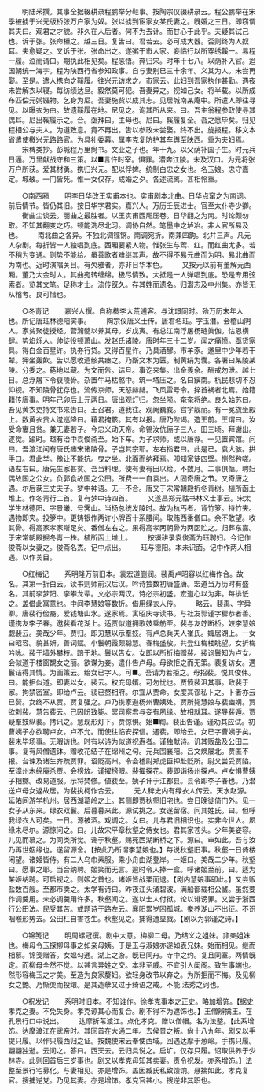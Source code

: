 <!-- { "loadSidebar": true } -->
　　明陆釆撰。其事全据辍耕录程鹏举分鞋事。按陶宗仪辍耕录云。程公鹏举在宋季被掳于兴元版桥张万户家为奴。张以掳到宦家女某氏妻之。旣婚之三日。即窃谓其夫曰。观君之才貌。非久在人后者。何不为去计。而甘心于此乎。夫疑其试己也。诉于张。张命棰之。越三日。复吿曰。君若去。必可成大器。否则终为人奴耳。夫愈疑之。又诉于张。张命出之。遂粥于市人家。妾临行以所穿绣鞵一。易程一履。泣而请曰。期执此相见矣。程感悟。奔归宋。时年十七八。以荫补入官。迨国朝统一海宇。程为陕西行省参知政事。自与妻别已三十余年。义其为人。未尝再娶。至是。遣人携向之鞵履。往兴元访求之。市家云。此妇到吾家执作甚勤。遇夜未尝解衣以寝。每纺绩达旦。毅然莫可犯。吾妻异之。视如己女。将半载。以所成布匹偿元粥镪物。乞身为尼。吾妻施赀以成其志。见居城南某庵中。所遣人即往寻见。以曝衣为由。故遗鞵履在地。尼见之。询其所从来。曰。吾主翁程参政使寻其偶耳。尼出鞵履示之。合。亟拜曰。主母也。尼曰。鞵履复全。吾之愿毕矣。归见程相公与夫人。为道致意。竟不再出。吿以参政未尝娶。终不出。旋报程。移文本省遣使檄兴元路路官。为具礼委幕。属李克复防护其车舆至陕西。重为夫妇焉。 
　　宋稗类抄。彭城程万里尙书。文业之子也。年十九。以父荫补国子生。时元兵日逼。万里献战守和三策。以■言忤时宰。惧罪。潜奔江陵。未及汉口。为元将张万户所获。爱其材勇。携归兴元。配以俘婢。统制白忠之女也。名玉娘。忠守嘉定。城破。一门皆死。惟一女仅存。成婚之夕。各述流离。甚相怜重。 

　　○南西厢 
　　明李日华改王实甫本也。实甫剧本北曲。日华点窜之为南词。前后情节。皆仍其旧。按日华字君实。嘉兴人。万历壬辰进士。官至太仆寺少卿。 
　　衡曲尘谈云。丽曲之最胜者。以王实甫西厢压卷。日华翻之为南。时论颇勿取。不知其翻变之巧。顿能洗尽北习。调协自然。笔墨中之垆冶。非人官所易及也。 
　　南北曲之各异。不独北调铿锵。南调宛折。南兼四韵。北幷三声。凡元人杂剧。每折皆一人独唱到底。西厢要紧人物。惟张生与莺、红。而红曲尤多。若不稍为变通。则势不能给。虽善歌者难继其声。故不得不易元曲而为明。易北曲而为南也。近时演唱关目。有欠雅者。亦非日华本色。 
　　又按元以前有董解元西厢。董乃大金时人。其曲宛转缠绵。极尽情致。大抵是一人弹唱到底。恐是专用弦索者。览其文笔。足称才士。流传旣久。存其姓而遗名。归潜志及中州集。亦皆无从稽考。良可惜也。 

　　○冬靑记 
　　嘉兴人撰。自称檇李大荒逋客。与沈璟同时。殆万历末年人也。所记唐珏林德阳实事。 
　　陶宗仪唐义士传。唐君名珏。字玉潜。会稽山阴人。家贫聚徒授经。营滫髓以养其母。岁戊寅。有总江南浮屠杨琏眞伽。怙恩横肆。势焰烁人。帅徒役顿萧山。发赵氏诸陵。唐时年三十二岁。闻之痛愤。亟货家具。得白金百星许。执券行贷。又得百星许。乃具酒醪。市羊豕。邀里中少年若干辇。狎坐轰飮。吿以愿收遗骸共瘗之。乃斲文木为匮。制黄绢为囊。各署曰某陵某陵。分委之。蕝地以藏。为文而吿。诘旦。事讫来集。出金羡余。酬戒勿泄。越七日。总浮屠下令裒陵骨。杂置牛马枯骼中。筑一塔压之。名曰鎭南。杭民悲切不忍仰视。不知陵骨犹存也。流传京师。天怒赫赫。飞风雷号令。捽首祸者北焉。始籍籍传唐事。明年己卯后上元两日。唐出观灯归。忽坐陨。奄奄将绝。良久始苏曰。吾见黄衣吏持文书来吿曰。王召君。道我往。观阙巍峩。宫宇靓丽。有一冕旒坐殿上。数黄衣贵人逡巡降曰。藉君掩骸。其有以报。唐乃陛谒。造王前。王谓曰。汝受命寠且贫。兼无妻若子。今忠义动天帝。命锡汝伉俪子三人。田三顷。拜谢出。遂觉。踰时。越有治中袁俊斋至。始下车。为子求师。或以唐荐。一见置宾馆。问曰。吾渡江闻有唐氏瘗宋诸陵骨。子岂其宗耶。左右指君曰。此是已。袁大骇。拱手曰。君此举。豫让不能抗。曳之坐。北面而纳拜焉。叩知家徒四壁。恻然矜嗟。语左右曰。唐先生家甚贫。吾当料理。使有妻有田以给。不数月。二事俱惬。聘妇偶故国之公女。负郭食故国之公田。所费一一自袁出。人固奇唐之节。又奇唐之遇。尔后获三丈夫子。梦中神语。无一不合。唐又于宋常朝殿折冬靑树。植所函土堆上。作冬靑行二首。复有梦中诗四首。 
　　又遂昌郑元祜书林义士事云。宋太学生林德阳、字景曦、号霁山。当杨总统发陵时。故为杭丐者。背竹箩。持竹夹。遇物即夹。投箩中。更铸银作两许小牌百十系腰间。取贿西番僧曰。余不敢望。收其骨。得高家孝家斯足矣。番僧左右之。果得高孝两朝骨为两函贮之。归葬东嘉。于宋常朝殿掘冬靑一株。植所函土堆上。 
　　按辍耕录袁俊斋为珏聘妇。今记作俊斋以女妻之。俊斋名杰。记中点出。 
　　珏与德阳。本未识面。记中作两人相遇。以作关目。 

　　○红梅记 
　　系明隆万前旧本。袁宏道删润。裴禹卢昭容以红梅作合。故名。其第一折白云。读书则师前汉后汉。吟诗独数初唐盛唐。宏道当万历时有盛名。其前李梦阳、李攀龙辈。文必宗两汉。诗必宗初盛。宏道心以为非。每排诋之。盖借此寓意也。中间李慧娘等数折。借用绿衣人传。 
　　略云。裴禹、字舜卿。唐裴行俭裔。爱钱塘山水。遂家焉。寓昭庆寺读书。与社友郭谨字穉恭者善。谨携友李子春。邀裴看花湖上。适贾似道拥歌妓乘舫至。裴与友竚断桥。妓李慧娘觑裴云。美哉少年。贾归。即刃慧以示羣妓。有卢总兵夫人崔氏。孀居湖上。一女曰昭容。貌甚妍。善词赋。小鬟朝霞颇聪慧。春梅盛放。共登红梅楼眺望。女折梅吟咏。裴于墙外攀枝。踣于地。鬟以吿女。女即以所折梅赠裴。裴询鬟知为卢女。会似道于楼窗覩女之丽。欲谋为妾。遣仆吿卢母。母欲拒之而无策。裴复访女。遇鬟诘得其情。为画策云。绐女已字人。可■。吾请为若拒之。母招裴。悦其俊伟。曰。能拒似道。即妻以女。裴云。权充母婿。可勿忧也。贾愤裴沮其事。致裴于家。拘禁密室。即绐卢云。裴已赘相府。尔宜从贾命。女度其谬私卜之。卜者亦云已赘。女终不从贾。贾复强之。卢乃携家避杨州曹姨处。贾所毙慧娘与裴幽媾。贾欲刺裴。慧吿裴云。己因盼致毙。冥司察君与妾有夙缘。故相就耳。遂导裴遁。贾疑羣妓纵裴。拷讯之。慧现形灯下。贾惊惧。始■鞫。裴出吿谨。谨劝其应试。初曹姨子亦欲聘卢女。卢不允。而使往临安探信。遇裴。即绐云。女已字曹姨子矣。裴未毕场事。无暇访也。时有以诗为似道祝寿者。谨独献诗。讥其贩盐及公田二事。复有风僧遗钵。赠收花结子在绵州之句。元兵围襄阳。吕文焕屡北。贾匿不报。台谏及诸生齐疏贾罪。诏贬高州。令会稽尉郑虎臣押赴贬所。尉父尝受贾陷。至漳州木绵庵杀贾。会榜放。谨擢榜眼。裴擢探花。裴即诣扬州探卢。卢女惧曹姨子相嬲。改易道服。示将焚修。値裴至。姨子讦于江都县。县令即李子春也。乃潜送卢母女返故居。为裴执柯作合云。 
　　元人稗史内有绿衣人传云。天水赵源。延佑间游学杭州。居西湖葛岭之上。其侧即贾秋壑旧宅也。尝日晚徙倚门外。见一女子从东来。绿衣双鬟。后暮暮来此。源试挑之。女遂留宿。问其姓氏。曰。但呼我绿衣人可矣。一日。源被酒。戏调之。女曰。儿与君旧相识也。实非今世人。夙缘未尽尔。源惊问之。曰。儿故宋平章秋壑之侍女也。君其家苍头。少年美姿容。儿见而慕之。为同类所觉。谗于秋壑。赐死西湖断桥之下。源曰。审如此。吾与汝乃再世姻缘也。遂留源舍。【按此乃所谓李慧娘也。】每说秋壑旧事。秋壑一日倚楼闲望。诸姬皆侍。有二人乌巾素服。乘小舟由湖登岸。一姬曰。美哉二少年。秋壑曰。愿事之耶。当合纳聘。姬笑而无言。逾时令人捧一盒。呼诸姬至前。曰。适为某姬纳聘。可启视之。则姬之首也。诸姬皆战栗而退。【剧内慧娘事即此。】又尝贩盐数百艘。至都市卖之。太学有诗曰。昨夜江头涌碧波。满船都载相公鹾。虽然要作调羹用。未必调羹用许多。秋壑闻之。遂以士人付狱。论以诽谤罪。又尝于浙西行公田法。民受其苦。或题诗于路左云。襄阳累岁困孤城。豢养湖山不出征。不识咽喉形势去。公田枉自害苍生。秋壑见之。捕得遭显戮。【剧以为郭谨之诗。】 

　　○锦笺记 
　　明周螺冠撰。剧中大意。梅柳二母。乃结义之姐妹。非亲姐妹也。梅母令玉探柳母事之如亲母姨。于是玉与淑娘亦遂如表兄妹。始而相见。继而相慕。锦笺赠答。女媪勾通。湖上之游。旣已同舟。寺中之约。复且同室。两情旣定。而柳母全然不觉。以甚言异姓之交。本非至戚。不宜引人闺阁。致生事端也。然形容梅玉之才美。至造为良家嫠妇。欲轻身改节以奔之。为所拒而不悔。及见柳女之艶。乃惭耎而投缳。是其造孽又过于绮语之戒。不能 法秀之诃也。 

　　○祝发记 
　　系明时旧本。不知谁作。徐孝克事本之正史。略加增饰。【据史孝克之妻。不免失身。孝克谅其心而复合。剧不得不为遮饰也。】王僧辨擒王。在孔景行口中说出。 
　　达摩折苇渡江。点化孝克。赠以僧帽。名为法整。【此系增饰。达摩渡江在武帝时。其回首在大通二年。去侯景之叛。尙十八九年。剧又以手提只履。以作只履西归之证。按魏使宋云奉使西域。回遇达摩于葱岭。手携只履。翩翩独逝。云问之。答曰。西天去。云归具说之。启圹。仅存只履。诏取供养于少林寺。此则回首后三岁事也。剧又以孝克母知其卖妻。责令祝发。亦系增饰。】法整至景行宅募化。与妻相见。亦是增饰。盖因臧氏私致馈饷。悬揣如此。孝克复官。搜捕逆党。乃见其妻。亦是增饰。孝克官甚小。搜逆非其职也。 
